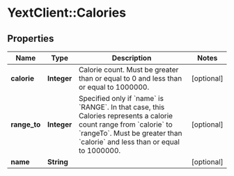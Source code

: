 # YextClient::Calories

## Properties
Name | Type | Description | Notes
------------ | ------------- | ------------- | -------------
**calorie** | **Integer** | Calorie count. Must be greater than or equal to 0 and less than or equal to 1000000. | [optional] 
**range_to** | **Integer** | Specified only if &#x60;name&#x60; is &#x60;RANGE&#x60;. In that case, this Calories represents a calorie count range from &#x60;calorie&#x60; to &#x60;rangeTo&#x60;. Must be greater than &#x60;calorie&#x60; and less than or equal to 1000000. | [optional] 
**name** | **String** |  | [optional] 


